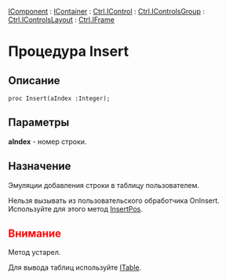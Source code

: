 ﻿---
Link: .Ctrl.IFrame.@Insert
---

[IComponent](topic:Com.Custom.ComClasses.IComponent.Default) :
[IContainer](topic:Com.Custom.ComClasses.IContainer.Default) :
[Ctrl.IControl](topic:Com.Custom.ComClasses.Ctrl.IControl.Default) :
[Ctrl.IControlsGroup](topic:Com.Custom.ComClasses.Ctrl.IControlsGroup.Default) :
[Ctrl.IControlsLayout](topic:Com.Custom.ComClasses.Ctrl.IControlsLayout.Default) :
[Ctrl.IFrame](Default)

# Процедура Insert

## Описание

    proc Insert(aIndex :Integer);

## Параметры

**aIndex** - номер строки.

## Назначение

Эмуляции добавления строки в таблицу пользователем.

Нельзя вызывать из пользовательского обработчика OnInsert. Используйте для этого метод
[InsertPos](topic:.Custom.ComClasses.Ctrl.IFrame.InsertPos).

## <span style="color:red">Внимание</span>

Метод устарел.

Для вывода таблиц используйте [ITable](topic:.Custom.ComClasses.Ctrl.ITable.Default).